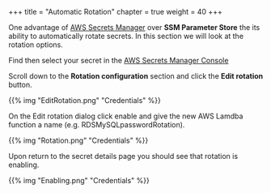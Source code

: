 +++
title = "Automatic Rotation"
chapter = true
weight = 40
+++

One advantage of [AWS Secrets Manager](https://aws.amazon.com/secrets-manager/) over **SSM Parameter Store** the its ability to automatically rotate secrets.  In this section we will look at the rotation options.

Find then select your secret in the [AWS Secrets Manager Console](https://console.aws.amazon.com/secretsmanager/home#/listSecrets)

Scroll down to the **Rotation configuration** section and click the **Edit rotation** button.

{{% img "EditRotation.png" "Credentials" %}} 

On the Edit rotation dialog click enable and give the new AWS Lamdba function a name (e.g. RDSMySQLpasswordRotation).

{{% img "Rotation.png" "Credentials" %}} 

Upon return to the secret details page you should see that rotation is enabling.  

{{% img "Enabling.png" "Credentials" %}} 